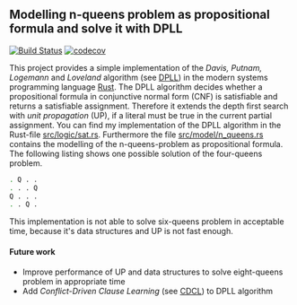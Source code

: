Modelling n-queens problem as propositional formula and solve it with DPLL 
------------
[![Build Status](https://travis-ci.org/erohkohl/n-queens-sat.svg?branch=master)](https://travis-ci.org/erohkohl/n-queens-sat) [![codecov](https://codecov.io/gh/erohkohl/n-queens-sat/branch/master/graph/badge.svg)](https://codecov.io/gh/erohkohl/n-queens-sat)

This project provides a simple implementation of the *Davis, Putnam, Logemann* and *Loveland* algorithm 
(see [DPLL](https://en.wikipedia.org/wiki/DPLL_algorithm)) in the modern systems programming language 
[Rust](https://www.rust-lang.org/en-US/). The DPLL algorithm decides whether a propositional 
formula in conjunctive normal form (CNF) is satisfiable and returns a satisfiable assignment. Therefore it extends the 
depth first search with *unit propagation* (UP), if a literal must be true in the current partial assignment. You
can find my implementation of the DPLL algorithm in the Rust-file 
[src/logic/sat.rs](https://github.com/erohkohl/n-queens-sat/blob/master/src/logic/sat.rs). Furthermore the file 
[src/model/n_queens.rs](https://github.com/erohkohl/n-queens-sat/blob/master/src/model/n_queens.rs) 
contains the modelling of the n-queens-problem as propositional formula. The following listing shows one possible
solution of the four-queens problem.

```bash
. Q . . 
. . . Q 
Q . . . 
. . Q . 
```

This implementation is not able to solve six-queens problem in acceptable time, because it's
data structures and UP is not fast enough.

#### Future work

- Improve performance of UP and data structures to solve eight-queens problem in appropriate time
- Add *Conflict-Driven Clause Learning* (see [CDCL](https://en.wikipedia.org/wiki/Conflict-Driven_Clause_Learning)) 
to DPLL algorithm